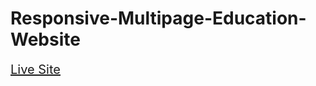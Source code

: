 # Responsive-Multipage-Education-Website
<a href="https://alimulalam.github.io/Responsive-Multipage-Education-Website/" style="font-size:20px ;">Live
        Site</a>

